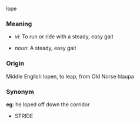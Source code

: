 lope
### Meaning
+ _vi_: To run or ride with a steady, easy gait

+ _noun_: A steady, easy gait

### Origin

Middle English lopen, to leap, from Old Norse hlaupa

### Synonym

__eg__: he loped off down the corridor

+ STRIDE


